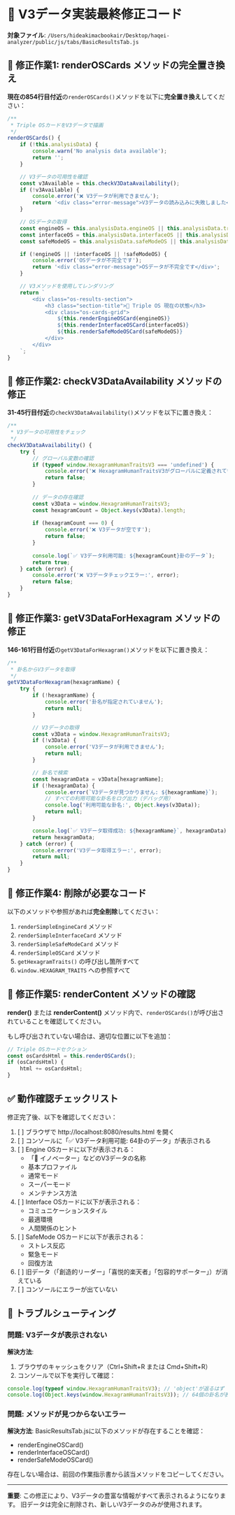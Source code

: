# 🔧 V3データ実装最終修正コード

**対象ファイル**: `/Users/hideakimacbookair/Desktop/haqei-analyzer/public/js/tabs/BasicResultsTab.js`

## 📝 修正作業1: renderOSCards メソッドの完全置き換え

**現在の854行目付近**の`renderOSCards()`メソッドを以下に**完全置き換え**してください：

```javascript
/**
 * Triple OSカードをV3データで描画
 */
renderOSCards() {
    if (!this.analysisData) {
        console.warn('No analysis data available');
        return '';
    }

    // V3データの可用性を確認
    const v3Available = this.checkV3DataAvailability();
    if (!v3Available) {
        console.error('❌ V3データが利用できません');
        return '<div class="error-message">V3データの読み込みに失敗しました</div>';
    }

    // OSデータの取得
    const engineOS = this.analysisData.engineOS || this.analysisData.tripleOS?.engine;
    const interfaceOS = this.analysisData.interfaceOS || this.analysisData.tripleOS?.interface;
    const safeModeOS = this.analysisData.safeModeOS || this.analysisData.tripleOS?.safeMode;

    if (!engineOS || !interfaceOS || !safeModeOS) {
        console.error('OSデータが不完全です');
        return '<div class="error-message">OSデータが不完全です</div>';
    }

    // V3メソッドを使用してレンダリング
    return `
        <div class="os-results-section">
            <h3 class="section-title">🔮 Triple OS 現在の状態</h3>
            <div class="os-cards-grid">
                ${this.renderEngineOSCard(engineOS)}
                ${this.renderInterfaceOSCard(interfaceOS)}
                ${this.renderSafeModeOSCard(safeModeOS)}
            </div>
        </div>
    `;
}
```

## 📝 修正作業2: checkV3DataAvailability メソッドの修正

**31-45行目付近**の`checkV3DataAvailability()`メソッドを以下に置き換え：

```javascript
/**
 * V3データの可用性をチェック
 */
checkV3DataAvailability() {
    try {
        // グローバル変数の確認
        if (typeof window.HexagramHumanTraitsV3 === 'undefined') {
            console.error('❌ HexagramHumanTraitsV3がグローバルに定義されていません');
            return false;
        }
        
        // データの存在確認
        const v3Data = window.HexagramHumanTraitsV3;
        const hexagramCount = Object.keys(v3Data).length;
        
        if (hexagramCount === 0) {
            console.error('❌ V3データが空です');
            return false;
        }
        
        console.log(`✅ V3データ利用可能: ${hexagramCount}卦のデータ`);
        return true;
    } catch (error) {
        console.error('❌ V3データチェックエラー:', error);
        return false;
    }
}
```

## 📝 修正作業3: getV3DataForHexagram メソッドの修正

**146-161行目付近**の`getV3DataForHexagram()`メソッドを以下に置き換え：

```javascript
/**
 * 卦名からV3データを取得
 */
getV3DataForHexagram(hexagramName) {
    try {
        if (!hexagramName) {
            console.error('卦名が指定されていません');
            return null;
        }

        // V3データの取得
        const v3Data = window.HexagramHumanTraitsV3;
        if (!v3Data) {
            console.error('V3データが利用できません');
            return null;
        }

        // 卦名で検索
        const hexagramData = v3Data[hexagramName];
        if (!hexagramData) {
            console.error(`V3データが見つかりません: ${hexagramName}`);
            // すべての利用可能な卦名をログ出力（デバッグ用）
            console.log('利用可能な卦名:', Object.keys(v3Data));
            return null;
        }

        console.log(`✅ V3データ取得成功: ${hexagramName}`, hexagramData);
        return hexagramData;
    } catch (error) {
        console.error('V3データ取得エラー:', error);
        return null;
    }
}
```

## 📝 修正作業4: 削除が必要なコード

以下のメソッドや参照があれば**完全削除**してください：

1. `renderSimpleEngineCard` メソッド
2. `renderSimpleInterfaceCard` メソッド
3. `renderSimpleSafeModeCard` メソッド
4. `renderSimpleOSCard` メソッド
5. `getHexagramTraits()` の呼び出し箇所すべて
6. `window.HEXAGRAM_TRAITS` への参照すべて

## 📝 修正作業5: renderContent メソッドの確認

**render()** または **renderContent()** メソッド内で、`renderOSCards()`が呼び出されていることを確認してください。

もし呼び出されていない場合は、適切な位置に以下を追加：

```javascript
// Triple OSカードセクション
const osCardsHtml = this.renderOSCards();
if (osCardsHtml) {
    html += osCardsHtml;
}
```

## ✅ 動作確認チェックリスト

修正完了後、以下を確認してください：

1. [ ] ブラウザで http://localhost:8080/results.html を開く
2. [ ] コンソールに「✅ V3データ利用可能: 64卦のデータ」が表示される
3. [ ] Engine OSカードに以下が表示される：
   - 「🚀 イノベーター」などのV3データの名称
   - 基本プロファイル
   - 通常モード
   - スーパーモード
   - メンテナンス方法
4. [ ] Interface OSカードに以下が表示される：
   - コミュニケーションスタイル
   - 最適環境
   - 人間関係のヒント
5. [ ] SafeMode OSカードに以下が表示される：
   - ストレス反応
   - 緊急モード
   - 回復方法
6. [ ] 旧データ（「創造的リーダー」「喜悦的楽天者」「包容的サポーター」）が消えている
7. [ ] コンソールにエラーが出ていない

## 🚨 トラブルシューティング

### 問題: V3データが表示されない

**解決方法**:
1. ブラウザのキャッシュをクリア（Ctrl+Shift+R または Cmd+Shift+R）
2. コンソールで以下を実行して確認：
```javascript
console.log(typeof window.HexagramHumanTraitsV3); // 'object'が返るはず
console.log(Object.keys(window.HexagramHumanTraitsV3)); // 64個の卦名が表示されるはず
```

### 問題: メソッドが見つからないエラー

**解決方法**:
BasicResultsTab.jsに以下のメソッドが存在することを確認：
- renderEngineOSCard()
- renderInterfaceOSCard()
- renderSafeModeOSCard()

存在しない場合は、前回の作業指示書から該当メソッドをコピーしてください。

---

**重要**: この修正により、V3データの豊富な情報がすべて表示されるようになります。
旧データは完全に削除され、新しいV3データのみが使用されます。